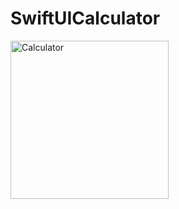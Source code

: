 # SwiftUICalculator
<img width="253" alt="Calculator" src="https://user-images.githubusercontent.com/70993260/206951016-1f164595-d6dd-4358-8e63-a01cdef39396.png">

